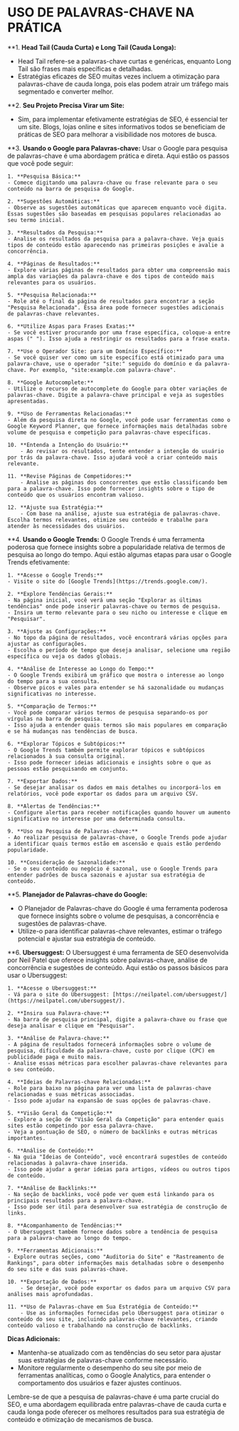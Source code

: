 # USO DE PALAVRAS-CHAVE NA PRÁTICA
**1. **Head Tail (Cauda Curta) e Long Tail (Cauda Longa):**
   - Head Tail refere-se a palavras-chave curtas e genéricas, enquanto Long Tail são frases mais específicas e detalhadas.
   - Estratégias eficazes de SEO muitas vezes incluem a otimização para palavras-chave de cauda longa, pois elas podem atrair um tráfego mais segmentado e converter melhor.

**2. **Seu Projeto Precisa Virar um Site:**
   - Sim, para implementar efetivamente estratégias de SEO, é essencial ter um site. Blogs, lojas online e sites informativos todos se beneficiam de práticas de SEO para melhorar a visibilidade nos motores de busca.

**3. **Usando o Google para Palavras-chave:**
   Usar o Google para pesquisa de palavras-chave é uma abordagem prática e direta. Aqui estão os passos que você pode seguir:

    1. **Pesquisa Básica:**
    - Comece digitando uma palavra-chave ou frase relevante para o seu conteúdo na barra de pesquisa do Google.

    2. **Sugestões Automáticas:**
    - Observe as sugestões automáticas que aparecem enquanto você digita. Essas sugestões são baseadas em pesquisas populares relacionadas ao seu termo inicial.

    3. **Resultados da Pesquisa:**
    - Analise os resultados da pesquisa para a palavra-chave. Veja quais tipos de conteúdo estão aparecendo nas primeiras posições e avalie a concorrência.

    4. **Páginas de Resultados:**
    - Explore várias páginas de resultados para obter uma compreensão mais ampla das variações da palavra-chave e dos tipos de conteúdo mais relevantes para os usuários.

    5. **Pesquisa Relacionada:**
    - Role até o final da página de resultados para encontrar a seção "Pesquisa Relacionada". Essa área pode fornecer sugestões adicionais de palavras-chave relevantes.

    6. **Utilize Aspas para Frases Exatas:**
    - Se você estiver procurando por uma frase específica, coloque-a entre aspas (" "). Isso ajuda a restringir os resultados para a frase exata.

    7. **Use o Operador Site: para um Domínio Específico:**
    - Se você quiser ver como um site específico está otimizado para uma palavra-chave, use o operador "site:" seguido do domínio e da palavra-chave. Por exemplo, "site:example.com palavra-chave".

    8. **Google Autocomplete:**
    - Utilize o recurso de autocomplete do Google para obter variações de palavras-chave. Digite a palavra-chave principal e veja as sugestões apresentadas.

    9. **Uso de Ferramentas Relacionadas:**
    - Além da pesquisa direta no Google, você pode usar ferramentas como o Google Keyword Planner, que fornece informações mais detalhadas sobre volume de pesquisa e competição para palavras-chave específicas.

    10. **Entenda a Intenção do Usuário:**
        - Ao revisar os resultados, tente entender a intenção do usuário por trás da palavra-chave. Isso ajudará você a criar conteúdo mais relevante.

    11. **Revise Páginas de Competidores:**
        - Analise as páginas dos concorrentes que estão classificando bem para a palavra-chave. Isso pode fornecer insights sobre o tipo de conteúdo que os usuários encontram valioso.

    12. **Ajuste sua Estratégia:**
        - Com base na análise, ajuste sua estratégia de palavras-chave. Escolha termos relevantes, otimize seu conteúdo e trabalhe para atender às necessidades dos usuários.

**4. **Usando o Google Trends:**
   O Google Trends é uma ferramenta poderosa que fornece insights sobre a popularidade relativa de termos de pesquisa ao longo do tempo. Aqui estão algumas etapas para usar o Google Trends efetivamente:

    1. **Acesse o Google Trends:**
    - Visite o site do [Google Trends](https://trends.google.com/).

    2. **Explore Tendências Gerais:**
    - Na página inicial, você verá uma seção "Explorar as últimas tendências" onde pode inserir palavras-chave ou termos de pesquisa.
    - Insira um termo relevante para o seu nicho ou interesse e clique em "Pesquisar".

    3. **Ajuste as Configurações:**
    - No topo da página de resultados, você encontrará várias opções para ajustar as configurações.
    - Escolha o período de tempo que deseja analisar, selecione uma região específica ou veja os dados globais.

    4. **Análise de Interesse ao Longo do Tempo:**
    - O Google Trends exibirá um gráfico que mostra o interesse ao longo do tempo para a sua consulta.
    - Observe picos e vales para entender se há sazonalidade ou mudanças significativas no interesse.

    5. **Comparação de Termos:**
    - Você pode comparar vários termos de pesquisa separando-os por vírgulas na barra de pesquisa.
    - Isso ajuda a entender quais termos são mais populares em comparação e se há mudanças nas tendências de busca.

    6. **Explorar Tópicos e Subtópicos:**
    - O Google Trends também permite explorar tópicos e subtópicos relacionados à sua consulta original.
    - Isso pode fornecer ideias adicionais e insights sobre o que as pessoas estão pesquisando em conjunto.

    7. **Exportar Dados:**
    - Se desejar analisar os dados em mais detalhes ou incorporá-los em relatórios, você pode exportar os dados para um arquivo CSV.

    8. **Alertas de Tendências:**
    - Configure alertas para receber notificações quando houver um aumento significativo no interesse por uma determinada consulta.

    9. **Uso na Pesquisa de Palavras-chave:**
    - Ao realizar pesquisa de palavras-chave, o Google Trends pode ajudar a identificar quais termos estão em ascensão e quais estão perdendo popularidade.

    10. **Consideração de Sazonalidade:**
    - Se o seu conteúdo ou negócio é sazonal, use o Google Trends para entender padrões de busca sazonais e ajustar sua estratégia de conteúdo.

**5. **Planejador de Palavras-chave do Google:**
   - O Planejador de Palavras-chave do Google é uma ferramenta poderosa que fornece insights sobre o volume de pesquisas, a concorrência e sugestões de palavras-chave.
   - Utilize-o para identificar palavras-chave relevantes, estimar o tráfego potencial e ajustar sua estratégia de conteúdo.

**6. **Ubersuggest:**
  O Ubersuggest é uma ferramenta de SEO desenvolvida por Neil Patel que oferece insights sobre palavras-chave, análise de concorrência e sugestões de conteúdo. Aqui estão os passos básicos para usar o Ubersuggest:

    1. **Acesse o Ubersuggest:**
    - Vá para o site do Ubersuggest: [https://neilpatel.com/ubersuggest/](https://neilpatel.com/ubersuggest/).

    2. **Insira sua Palavra-chave:**
    - Na barra de pesquisa principal, digite a palavra-chave ou frase que deseja analisar e clique em "Pesquisar".

    3. **Análise de Palavra-chave:**
    - A página de resultados fornecerá informações sobre o volume de pesquisa, dificuldade da palavra-chave, custo por clique (CPC) em publicidade paga e muito mais.
    - Analise essas métricas para escolher palavras-chave relevantes para o seu conteúdo.

    4. **Ideias de Palavras-chave Relacionadas:**
    - Role para baixo na página para ver uma lista de palavras-chave relacionadas e suas métricas associadas.
    - Isso pode ajudar na expansão de suas opções de palavras-chave.

    5. **Visão Geral da Competição:**
    - Explore a seção de "Visão Geral da Competição" para entender quais sites estão competindo por essa palavra-chave.
    - Veja a pontuação de SEO, o número de backlinks e outras métricas importantes.

    6. **Análise de Conteúdo:**
    - Na guia "Ideias de Conteúdo", você encontrará sugestões de conteúdo relacionadas à palavra-chave inserida.
    - Isso pode ajudar a gerar ideias para artigos, vídeos ou outros tipos de conteúdo.

    7. **Análise de Backlinks:**
    - Na seção de backlinks, você pode ver quem está linkando para os principais resultados para a palavra-chave.
    - Isso pode ser útil para desenvolver sua estratégia de construção de links.

    8. **Acompanhamento de Tendências:**
    - O Ubersuggest também fornece dados sobre a tendência de pesquisa para a palavra-chave ao longo do tempo.

    9. **Ferramentas Adicionais:**
    - Explore outras seções, como "Auditoria do Site" e "Rastreamento de Rankings", para obter informações mais detalhadas sobre o desempenho do seu site e das suas palavras-chave.

    10. **Exportação de Dados:**
        - Se desejar, você pode exportar os dados para um arquivo CSV para análises mais aprofundadas.

    11. **Uso de Palavras-chave em Sua Estratégia de Conteúdo:**
        - Use as informações fornecidas pelo Ubersuggest para otimizar o conteúdo do seu site, incluindo palavras-chave relevantes, criando conteúdo valioso e trabalhando na construção de backlinks.

**Dicas Adicionais:**
   - Mantenha-se atualizado com as tendências do seu setor para ajustar suas estratégias de palavras-chave conforme necessário.
   - Monitore regularmente o desempenho do seu site por meio de ferramentas analíticas, como o Google Analytics, para entender o comportamento dos usuários e fazer ajustes contínuos.

Lembre-se de que a pesquisa de palavras-chave é uma parte crucial do SEO, e uma abordagem equilibrada entre palavras-chave de cauda curta e cauda longa pode oferecer os melhores resultados para sua estratégia de conteúdo e otimização de mecanismos de busca.
